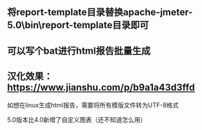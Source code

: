 ## 将report-template目录替换apache-jmeter-5.0\bin\report-template目录即可

## 可以写个bat进行html报告批量生成

## 汉化效果：https://www.jianshu.com/p/b9a1a43d3ffd

如想在linux生成html报告，需要将所有模版文件转为UTF-8格式

5.0版本比4.0新增了自定义图表（还不知道怎么用）
